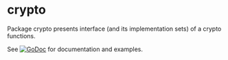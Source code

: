 # crypto
Package crypto presents interface (and its implementation sets) of a crypto functions.

See 
[![GoDoc](https://godoc.org/github.com/golang-mixins/crypto?status.svg)](https://godoc.org/github.com/golang-mixins/crypto) 
for documentation and examples.
